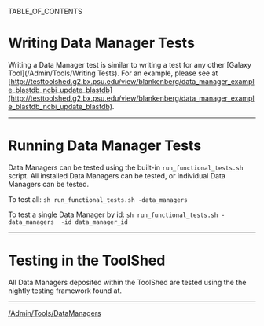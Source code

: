

TABLE_OF_CONTENTS

# Writing Data Manager Tests

Writing a Data Manager test is similar to writing a test for any other [Galaxy Tool](/Admin/Tools/Writing Tests). For an example, please see at [http://testtoolshed.g2.bx.psu.edu/view/blankenberg/data_manager_example_blastdb_ncbi_update_blastdb](http://testtoolshed.g2.bx.psu.edu/view/blankenberg/data_manager_example_blastdb_ncbi_update_blastdb). 

----
# Running Data Manager Tests

Data Managers can be tested using the built-in `run_functional_tests.sh` script. All installed Data Managers can be tested, or individual Data Managers can be tested.

To test all:
``` sh run_functional_tests.sh -data_managers ```


To test a single Data Manager by id:
``` sh run_functional_tests.sh -data_managers  -id data_manager_id ```


----

# Testing in the ToolShed

All Data Managers deposited within the ToolShed are tested using the the nightly testing framework found at. 

----

[/Admin/Tools/DataManagers](/Admin/Tools/DataManagers)
